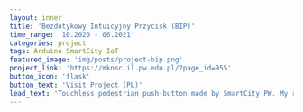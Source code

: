 ```yaml
---
layout: inner
title: 'Bezdotykowy Intuicyjny Przycisk (BIP)'
time_range: '10.2020 - 06.2021'
categories: project
tags: Arduino SmartCity IoT
featured_image: 'img/posts/project-bip.png'
project_link: 'https://mknsc.il.pw.edu.pl/?page_id=955'
button_icon: 'flask'
button_text: 'Visit Project (PL)'
lead_text: 'Touchless pedestrian push-button made by SmartCity PW. My role was to make a prototype based on Arduino, IR sensor and display.'
---
```

